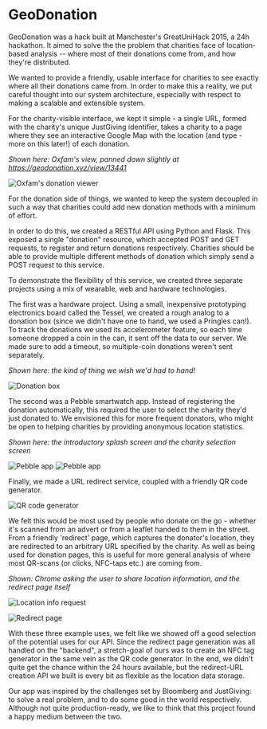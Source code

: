 # GeoDonation

GeoDonation was a hack built at Manchester's GreatUniHack 2015, a 24h hackathon. It aimed to solve the the problem that charities face of location-based analysis -- where most of their donations come from, and how they're distributed.

We wanted to provide a friendly, usable interface for charities to see exactly where all their donations came from. In order to make this a reality, we put careful thought into our system architecture, especially with respect to making a scalable and extensible system.

For the charity-visible interface, we kept it simple - a single URL, formed with the charity's unique JustGiving identifier, takes a charity to a page where they see an interactive Google Map with the location (and type - more on this later!) of each donation.

*Shown here: Oxfam's view, panned down slightly at https://geodonation.xyz/view/13441*

![Oxfam's donation viewer](http://i.imgur.com/bs3ernS.png)

For the donation side of things, we wanted to keep the system decoupled in such a way that charities could add new donation methods with a minimum of effort.

In order to do this, we created a RESTful API using Python and Flask. This exposed a single "donation" resource, which accepted POST and GET requests, to register and return donations respectively. Charities should be able to provide multiple different methods of donation which simply send a POST request to this service.

To demonstrate the flexibility of this service, we created three separate projects using a mix of wearable, web and hardware technologies.

The first was a hardware project. Using a small, inexpensive prototyping electronics board called the Tessel, we created a rough analog to a donation box (since we didn't have one to hand, we used a Pringles can!). To track the donations we used its accelerometer feature, so each time someone dropped a coin in the can, it sent off the data to our server. We made sure to add a timeout, so multiple-coin donations weren't sent separately.

*Shown here: the kind of thing we wish we'd had to hand!*

![Donation box](https://images.duckduckgo.com/iu/?u=http%3A%2F%2Fwww.churchsupplier.com%2Fshopsite_sc%2Fstore%2Fhtml%2Fmedia%2Fdonation_boxes%2F2013-bk-MI.jpg&f=1)

The second was a Pebble smartwatch app. Instead of registering the donation automatically, this required the user to select the charity they'd just donated to. We envisioned this for more frequent donators, who might be open to helping charities by providing anonymous location statistics.

*Shown here: the introductory splash screen and the charity selection screen*

![Pebble app](http://i.imgur.com/jE4vZJd.png)
![Pebble app](http://i.imgur.com/w9owpCJ.png)

Finally, we made a URL redirect service, coupled with a friendly QR code generator.

![QR code generator](http://i.imgur.com/xRFZA17.png)

We felt this would be most used by people who donate on the go - whether it's scanned from an advert or from a leaflet handed to them in the street. From a friendly 'redirect' page, which captures the donator's location, they are redirected to an arbitrary URL specified by the charity. As well as being used for donation pages, this is useful for more general analysis of where most QR-scans (or clicks, NFC-taps etc.) are coming from.

*Shown: Chrome asking the user to share location information, and the redirect page itself*

![Location info request](http://i.imgur.com/F5QiUt9.png)

![Redirect page](http://i.imgur.com/eCQwqNg.png)

With these three example uses, we felt like we showed off a good selection of the potential uses for our API. Since the redirect page generation was all handled on the "backend", a stretch-goal of ours was to create an NFC tag generator in the same vein as the QR code generator. In the end, we didn't quite get the chance within the 24 hours available, but the redirect-URL creation API we built is every bit as flexible as the location data storage.

Our app was inspired by the challenges set by Bloomberg and JustGiving: to solve a real problem, and to do some good in the world respectively. Although not quite production-ready, we like to think that this project found a happy medium between the two.
